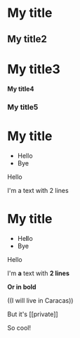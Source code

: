 # My title
## My title2
# My title3
#### My title4
### My title5

# My title
- Hello
- Bye

Hello

I'm a text
with 2 lines

# My title
- He**l**lo
- Bye

Hello

I'm **a** text
with __2 lines__

**Or in bold**

((I will live in Caracas))

But it's [[private]]

So cool!
